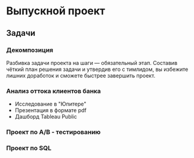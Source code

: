 # Выпускной проект

## Задачи
### Декомпозиция
Разбивка задачи проекта на шаги — обязательный этап. Составив чёткий план решения задачи и утвердив его с тимлидом, вы избежите лишних доработок и сможете быстрее завершить проект.
### Анализ оттока клиентов банка 
- Исследование в "Юпитере"
- Презентация в формате pdf
- Дашборд Tableau Public

### Проект по A/B - тестированию


### Проект по SQL





